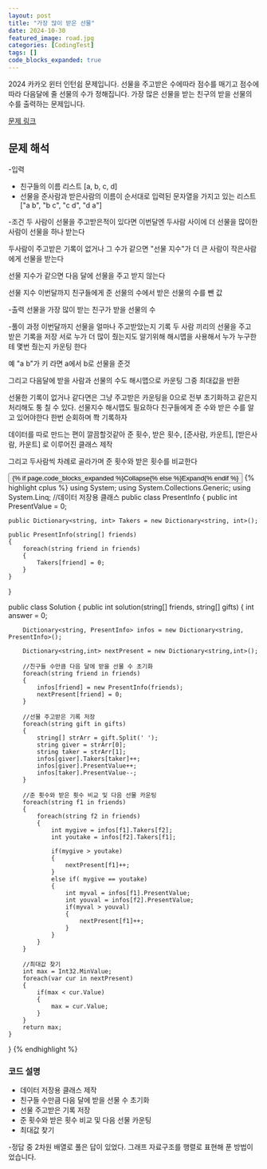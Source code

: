 ```yaml
---
layout: post
title: "가장 많이 받은 선물"
date: 2024-10-30
featured_image: road.jpg
categories: [CodingTest]
tags: []
code_blocks_expanded: true
---
```



2024 카카오 윈터 인턴쉽 문제입니다. 선물을 주고받은 수에따라 점수를 매기고 점수에 따라 다음달에 줄 선물의 수가 정해집니다.
가장 많은 선물을 받는 친구의 받을 선물의 수를 출력하는 문제입니다.

[문제 링크](https://school.programmers.co.kr/learn/courses/30/lessons/258712)

## 문제 해석

-입력
- 친구들의 이름 리스트 [a, b, c, d]
- 선물을 준사람과 받은사람의 이름이 순서대로 입력된 문자열을 가지고 있는 리스트 ["a b", "b c", "c d", "d a"]

-조건
두 사람이 선물을 주고받은적이 있다면 이번달엔 두사람 사이에 더 선물을 많이한 사람이 선물을 하나 받는다

두사람이 주고받은 기록이 없거나 그 수가 같으면 "선물 지수"가 더 큰 사람이 작은사람에게 선물을 받는다

선물 지수가 같으면 다음 달에 선물을 주고 받지 않는다

선물 지수 
 이번달까지 친구들에게 준 선물의 수에서 받은 선물의 수를 뺀 값

-출력
 선물을 가장 많이 받는 친구가 받을 선물의 수

-풀이 과정
이번달까지 선물을 얼마나 주고받았는지 기록
두 사람 끼리의 선물을 주고 받은 기록을 저장
서로 누가 더 많이 줬는지도 알기위해
해시맵을 사용해서 누가 누구한테 몇번 줬는지 카운팅 한다

예 "a b"가 키 라면 a에서 b로 선물을 준것

그리고 다음달에 받을 사람과 선물의 수도 해시맵으로 카운팅
그중 최대값을 반환

선물한 기록이 없거나 같다면은 그냥 주고받은 카운팅을 0으로 전부 초기화하고 같은지 처리해도 퉁 칠 수 있다.
선물지수 해시맵도 필요하다
친구들에게 준 수와 받은 수를 알고 있어야한다
한번 순회하며 쫙 기록하자

데이터를 따로 만드는 편이 깔끔할것같아 준 횟수, 받은 횟수, [준사람, 카운트], [받은사람, 카운트] 로 이루어진 클래스 제작

그리고 두사람씩 차례로 골라가며 준 횟수와 받은 횟수를 비교한다



<div class="code-block-container {% if page.code_blocks_expanded %}expanded{% endif %}">
    <button class="code-toggle">{% if page.code_blocks_expanded %}Collapse{% else %}Expand{% endif %}</button>
    {% highlight cplus %}
using System;
using System.Collections.Generic;
using System.Linq;
//데이터 저장용 클래스
public class PresentInfo
{
    public int PresentValue = 0;
    
    public Dictionary<string, int> Takers = new Dictionary<string, int>();
    
    public PresentInfo(string[] friends)
    {
        foreach(string friend in friends)
        {
            Takers[friend] = 0;
        }
    }
}

public class Solution {
    public int solution(string[] friends, string[] gifts) {
        int answer = 0;
        
        Dictionary<string, PresentInfo> infos = new Dictionary<string, PresentInfo>();
        
        Dictionary<string,int> nextPresent = new Dictionary<string,int>();
        
        //친구들 수만큼 다음 달에 받을 선물 수 초기화
        foreach(string friend in friends)
        {
            infos[friend] = new PresentInfo(friends);
            nextPresent[friend] = 0;
        }
        
        //선물 주고받은 기록 저장
        foreach(string gift in gifts)
        {
            string[] strArr = gift.Split(' ');
            string giver = strArr[0];
            string taker = strArr[1];
            infos[giver].Takers[taker]++;
            infos[giver].PresentValue++;
            infos[taker].PresentValue--;
        }
        
        //준 횟수와 받은 횟수 비교 및 다음 선물 카운팅
        foreach(string f1 in friends)
        {
            foreach(string f2 in friends)
            {
                int mygive = infos[f1].Takers[f2];
                int youtake = infos[f2].Takers[f1];
                
                if(mygive > youtake)
                {
                    nextPresent[f1]++;
                }
                else if( mygive == youtake)
                {
                    int myval = infos[f1].PresentValue;
                    int youval = infos[f2].PresentValue;
                    if(myval > youval)
                    {
                        nextPresent[f1]++;
                    }
                }
            }
        }

        //최대값 찾기
        int max = Int32.MinValue;
        foreach(var cur in nextPresent)
        {
            if(max < cur.Value)
            {
                max = cur.Value;
            }
        }
        return max;
    }
}
    {% endhighlight %}
</div>

### 코드 설명
- 데이터 저장용 클래스 제작
- 친구들 수만큼 다음 달에 받을 선물 수 초기화
- 선물 주고받은 기록 저장
- 준 횟수와 받은 횟수 비교 및 다음 선물 카운팅
- 최대값 찾기

-정답 중 2차원 배열로 풀은 답이 있었다. 그래프 자료구조를 행렬로 표현해 푼 방법이었습니다.